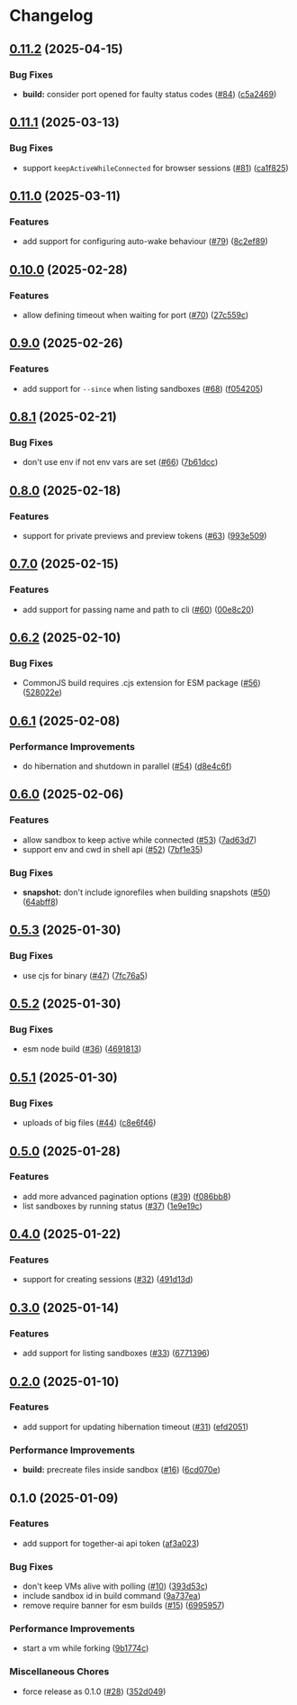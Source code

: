 # Changelog

## [0.11.2](https://github.com/codesandbox/codesandbox-sdk/compare/v0.11.1...v0.11.2) (2025-04-15)


### Bug Fixes

* **build:** consider port opened for faulty status codes ([#84](https://github.com/codesandbox/codesandbox-sdk/issues/84)) ([c5a2469](https://github.com/codesandbox/codesandbox-sdk/commit/c5a246997a07834fe86a73e15762c1e76d552d58))

## [0.11.1](https://github.com/codesandbox/codesandbox-sdk/compare/v0.11.0...v0.11.1) (2025-03-13)


### Bug Fixes

* support `keepActiveWhileConnected` for browser sessions ([#81](https://github.com/codesandbox/codesandbox-sdk/issues/81)) ([ca1f825](https://github.com/codesandbox/codesandbox-sdk/commit/ca1f82582d2f12b84cdf379902c596e6d5bfed52))

## [0.11.0](https://github.com/codesandbox/codesandbox-sdk/compare/v0.10.0...v0.11.0) (2025-03-11)


### Features

* add support for configuring auto-wake behaviour ([#79](https://github.com/codesandbox/codesandbox-sdk/issues/79)) ([8c2ef89](https://github.com/codesandbox/codesandbox-sdk/commit/8c2ef897b03ce2d3f4865f6e68e2c2f07824852c))

## [0.10.0](https://github.com/codesandbox/codesandbox-sdk/compare/v0.9.0...v0.10.0) (2025-02-28)


### Features

* allow defining timeout when waiting for port ([#70](https://github.com/codesandbox/codesandbox-sdk/issues/70)) ([27c559c](https://github.com/codesandbox/codesandbox-sdk/commit/27c559cb36839ba08b8a2518a45a5ede26b44f8b))

## [0.9.0](https://github.com/codesandbox/codesandbox-sdk/compare/v0.8.1...v0.9.0) (2025-02-26)


### Features

* add support for `--since` when listing sandboxes ([#68](https://github.com/codesandbox/codesandbox-sdk/issues/68)) ([f054205](https://github.com/codesandbox/codesandbox-sdk/commit/f0542057345aa0d11251bba24b9420f1b7ae2574))

## [0.8.1](https://github.com/codesandbox/codesandbox-sdk/compare/v0.8.0...v0.8.1) (2025-02-21)


### Bug Fixes

* don't use env if not env vars are set ([#66](https://github.com/codesandbox/codesandbox-sdk/issues/66)) ([7b61dcc](https://github.com/codesandbox/codesandbox-sdk/commit/7b61dcc2ba6aa183fb2597674bccd264dbb8615c))

## [0.8.0](https://github.com/codesandbox/codesandbox-sdk/compare/v0.7.0...v0.8.0) (2025-02-18)


### Features

* support for private previews and preview tokens ([#63](https://github.com/codesandbox/codesandbox-sdk/issues/63)) ([993e509](https://github.com/codesandbox/codesandbox-sdk/commit/993e50981f907f3a2ccf7421a2fd8e4aba96e9cf))

## [0.7.0](https://github.com/codesandbox/codesandbox-sdk/compare/v0.6.2...v0.7.0) (2025-02-15)


### Features

* add support for passing name and path to cli ([#60](https://github.com/codesandbox/codesandbox-sdk/issues/60)) ([00e8c20](https://github.com/codesandbox/codesandbox-sdk/commit/00e8c201b4dcd55f9ce15fc3bd7db09b7c88a103))

## [0.6.2](https://github.com/codesandbox/codesandbox-sdk/compare/v0.6.1...v0.6.2) (2025-02-10)


### Bug Fixes

* CommonJS build requires .cjs extension for ESM package ([#56](https://github.com/codesandbox/codesandbox-sdk/issues/56)) ([528022e](https://github.com/codesandbox/codesandbox-sdk/commit/528022e1e6beabd7e91ea755e544bffec02f265e))

## [0.6.1](https://github.com/codesandbox/codesandbox-sdk/compare/v0.6.0...v0.6.1) (2025-02-08)


### Performance Improvements

* do hibernation and shutdown in parallel ([#54](https://github.com/codesandbox/codesandbox-sdk/issues/54)) ([d8e4c6f](https://github.com/codesandbox/codesandbox-sdk/commit/d8e4c6f54ac91aef526af7ac8207f62f084b159d))

## [0.6.0](https://github.com/codesandbox/codesandbox-sdk/compare/v0.5.3...v0.6.0) (2025-02-06)


### Features

* allow sandbox to keep active while connected ([#53](https://github.com/codesandbox/codesandbox-sdk/issues/53)) ([7ad63d7](https://github.com/codesandbox/codesandbox-sdk/commit/7ad63d73926a13c7c1d4c23568901f7fd418c899))
* support env and cwd in shell api ([#52](https://github.com/codesandbox/codesandbox-sdk/issues/52)) ([7bf1e35](https://github.com/codesandbox/codesandbox-sdk/commit/7bf1e35c79b347e1b85dc557236c601aa0f455a9))


### Bug Fixes

* **snapshot:** don't include ignorefiles when building snapshots ([#50](https://github.com/codesandbox/codesandbox-sdk/issues/50)) ([64abff8](https://github.com/codesandbox/codesandbox-sdk/commit/64abff88deec9bf2ccac0a857be48b7de1ee6205))

## [0.5.3](https://github.com/codesandbox/codesandbox-sdk/compare/v0.5.2...v0.5.3) (2025-01-30)


### Bug Fixes

* use cjs for binary ([#47](https://github.com/codesandbox/codesandbox-sdk/issues/47)) ([7fc76a5](https://github.com/codesandbox/codesandbox-sdk/commit/7fc76a5648f1f2665dfda7c39d1432ca2ae2f768))

## [0.5.2](https://github.com/codesandbox/codesandbox-sdk/compare/v0.5.1...v0.5.2) (2025-01-30)


### Bug Fixes

* esm node build ([#36](https://github.com/codesandbox/codesandbox-sdk/issues/36)) ([4691813](https://github.com/codesandbox/codesandbox-sdk/commit/46918131508bcf56bde7b0d3f2afb07ae710fec5))

## [0.5.1](https://github.com/codesandbox/codesandbox-sdk/compare/v0.5.0...v0.5.1) (2025-01-30)


### Bug Fixes

* uploads of big files ([#44](https://github.com/codesandbox/codesandbox-sdk/issues/44)) ([c8e6f46](https://github.com/codesandbox/codesandbox-sdk/commit/c8e6f46299f51f9f8ac3acc5934d34a16e7db051))

## [0.5.0](https://github.com/codesandbox/codesandbox-sdk/compare/v0.4.0...v0.5.0) (2025-01-28)


### Features

* add more advanced pagination options ([#39](https://github.com/codesandbox/codesandbox-sdk/issues/39)) ([f086bb8](https://github.com/codesandbox/codesandbox-sdk/commit/f086bb88be2cb92848c8b8eae411408028978791))
* list sandboxes by running status ([#37](https://github.com/codesandbox/codesandbox-sdk/issues/37)) ([1e9e19c](https://github.com/codesandbox/codesandbox-sdk/commit/1e9e19c7df09ea15025873e8557cbed031d2e9d0))

## [0.4.0](https://github.com/codesandbox/codesandbox-sdk/compare/v0.3.0...v0.4.0) (2025-01-22)


### Features

* support for creating sessions ([#32](https://github.com/codesandbox/codesandbox-sdk/issues/32)) ([491d13d](https://github.com/codesandbox/codesandbox-sdk/commit/491d13db77992df5e3ab3fefb5b9de7e8edbd1c9))

## [0.3.0](https://github.com/codesandbox/codesandbox-sdk/compare/v0.2.0...v0.3.0) (2025-01-14)


### Features

* add support for listing sandboxes ([#33](https://github.com/codesandbox/codesandbox-sdk/issues/33)) ([6771396](https://github.com/codesandbox/codesandbox-sdk/commit/677139624f95431ec97e12ec985c3545bfe43678))

## [0.2.0](https://github.com/codesandbox/codesandbox-sdk/compare/v0.1.0...v0.2.0) (2025-01-10)


### Features

* add support for updating hibernation timeout ([#31](https://github.com/codesandbox/codesandbox-sdk/issues/31)) ([efd2051](https://github.com/codesandbox/codesandbox-sdk/commit/efd20510512cfeacc776d47cb0cf5d5563ba2914))


### Performance Improvements

* **build:** precreate files inside sandbox ([#16](https://github.com/codesandbox/codesandbox-sdk/issues/16)) ([6cd070e](https://github.com/codesandbox/codesandbox-sdk/commit/6cd070ed1c0c8fc81eba21fcd990bf145489cf91))

## 0.1.0 (2025-01-09)


### Features

* add support for together-ai api token ([af3a023](https://github.com/codesandbox/codesandbox-sdk/commit/af3a0233f1ac8dfae0a0d7cab6b206b4fe1dea5c))


### Bug Fixes

* don't keep VMs alive with polling ([#10](https://github.com/codesandbox/codesandbox-sdk/issues/10)) ([393d53c](https://github.com/codesandbox/codesandbox-sdk/commit/393d53c68bc4ea33983302fc2056727126124fc8))
* include sandbox id in build command ([9a737ea](https://github.com/codesandbox/codesandbox-sdk/commit/9a737ea3f6b3a26d6dd7953f7742494bae9d68a7))
* remove require banner for esm builds ([#15](https://github.com/codesandbox/codesandbox-sdk/issues/15)) ([6995957](https://github.com/codesandbox/codesandbox-sdk/commit/6995957220a3cc0da61f84d472a4e64d9bda0ebc))


### Performance Improvements

* start a vm while forking ([9b1774c](https://github.com/codesandbox/codesandbox-sdk/commit/9b1774c5d55ef802c069481a10e317e96d618f70))


### Miscellaneous Chores

* force release as 0.1.0 ([#28](https://github.com/codesandbox/codesandbox-sdk/issues/28)) ([352d049](https://github.com/codesandbox/codesandbox-sdk/commit/352d0492f78f508089d77750b7d5b4f773da797e))
